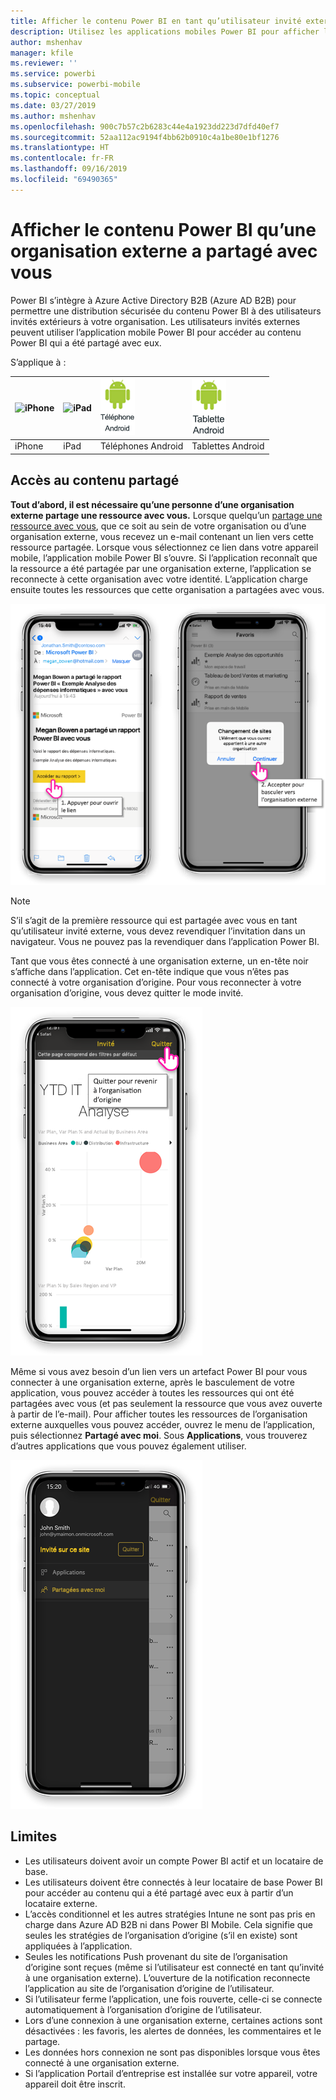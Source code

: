 ```yaml
---
title: Afficher le contenu Power BI en tant qu’utilisateur invité externe (Azure AD B2B)
description: Utilisez les applications mobiles Power BI pour afficher le contenu qu’une organisation externe a partagé avec vous.
author: mshenhav
manager: kfile
ms.reviewer: ''
ms.service: powerbi
ms.subservice: powerbi-mobile
ms.topic: conceptual
ms.date: 03/27/2019
ms.author: mshenhav
ms.openlocfilehash: 900c7b57c2b6283c44e4a1923dd223d7dfd40ef7
ms.sourcegitcommit: 52aa112ac9194f4bb62b0910c4a1be80e1bf1276
ms.translationtype: HT
ms.contentlocale: fr-FR
ms.lasthandoff: 09/16/2019
ms.locfileid: "69490365"
---
```

# <a name="view-power-bi-content-shared-with-you-from-an-external-organization"></a>Afficher le contenu Power BI qu’une organisation externe a partagé avec vous

Power BI s’intègre à Azure Active Directory B2B (Azure AD B2B) pour permettre une distribution sécurisée du contenu Power BI à des utilisateurs invités extérieurs à votre organisation. Les utilisateurs invités externes peuvent utiliser l’application mobile Power BI pour accéder au contenu Power BI qui a été partagé avec eux. 


S’applique à :

| ![iPhone](./media/mobile-app-ssrs-kpis-mobile-on-premises-reports/iphone-logo-50-px.png) | ![iPad](./media/mobile-app-ssrs-kpis-mobile-on-premises-reports/ipad-logo-50-px.png) | ![Téléphone Android](./media/mobile-app-ssrs-kpis-mobile-on-premises-reports/android-phone-logo-50-px.png) | ![Tablette Android](./media/mobile-app-ssrs-kpis-mobile-on-premises-reports/android-tablet-logo-50-px.png) |
|:--- |:--- |:--- |:--- |
| iPhone |iPad |Téléphones Android |Tablettes Android |

## <a name="accessing-shared-content"></a>Accès au contenu partagé

**Tout d’abord, il est nécessaire qu’une personne d’une organisation externe partage une ressource avec vous.** Lorsque quelqu’un [partage une ressource avec vous](../../service-share-dashboards.md), que ce soit au sein de votre organisation ou d’une organisation externe, vous recevez un e-mail contenant un lien vers cette ressource partagée. Lorsque vous sélectionnez ce lien dans votre appareil mobile, l’application mobile Power BI s’ouvre. Si l’application reconnaît que la ressource a été partagée par une organisation externe, l’application se reconnecte à cette organisation avec votre identité. L’application charge ensuite toutes les ressources que cette organisation a partagées avec vous.

![Power BI ouvre la ressource partagée à partir d’un e-mail ](./media/mobile-apps-b2b/mobile-b2b-open-item-email.png)

> [!NOTE]
> S’il s’agit de la première ressource qui est partagée avec vous en tant qu’utilisateur invité externe, vous devez revendiquer l’invitation dans un navigateur. Vous ne pouvez pas la revendiquer dans l’application Power BI.

Tant que vous êtes connecté à une organisation externe, un en-tête noir s’affiche dans l’application. Cet en-tête indique que vous n’êtes pas connecté à votre organisation d’origine. Pour vous reconnecter à votre organisation d’origine, vous devez quitter le mode invité.

![En-tête d’utilisateur invité Power BI](./media/mobile-apps-b2b/mobile-b2b-exit-home.png)

Même si vous avez besoin d’un lien vers un artefact Power BI pour vous connecter à une organisation externe, après le basculement de votre application, vous pouvez accéder à toutes les ressources qui ont été partagées avec vous (et pas seulement la ressource que vous avez ouverte à partir de l’e-mail). Pour afficher toutes les ressources de l’organisation externe auxquelles vous pouvez accéder, ouvrez le menu de l’application, puis sélectionnez **Partagé avec moi**. Sous **Applications**, vous trouverez d’autres applications que vous pouvez également utiliser.

![Menu de l’application Power BI en tant qu’utilisateur externe invité](./media/mobile-apps-b2b/mobile-b2b-menu.png)

## <a name="limitations"></a>Limites

- Les utilisateurs doivent avoir un compte Power BI actif et un locataire de base.
- Les utilisateurs doivent être connectés à leur locataire de base Power BI pour accéder au contenu qui a été partagé avec eux à partir d’un locataire externe.
- L’accès conditionnel et les autres stratégies Intune ne sont pas pris en charge dans Azure AD B2B ni dans Power BI Mobile. Cela signifie que seules les stratégies de l’organisation d’origine (s’il en existe) sont appliquées à l’application.
- Seules les notifications Push provenant du site de l’organisation d’origine sont reçues (même si l’utilisateur est connecté en tant qu’invité à une organisation externe). L’ouverture de la notification reconnecte l’application au site de l’organisation d’origine de l’utilisateur.
- Si l’utilisateur ferme l’application, une fois rouverte, celle-ci se connecte automatiquement à l’organisation d’origine de l’utilisateur.
- Lors d’une connexion à une organisation externe, certaines actions sont désactivées : les favoris, les alertes de données, les commentaires et le partage.
- Les données hors connexion ne sont pas disponibles lorsque vous êtes connecté à une organisation externe.
- Si l’application Portail d’entreprise est installée sur votre appareil, votre appareil doit être inscrit.
